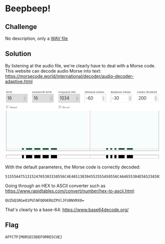 # Beepbeep!

## Challenge

No description, only a [WAV file](./beepbeep.wav)

## Solution

By listening at the audio file, we're clearly have to deal with a Morse code. This website  can decode audio Morse into text: https://morsecode.world/international/decoder/audio-decoder-adaptive.html

![morse](./morse_decode.png)

With the default parameters, the Morse code is correctly decoded:

```
51555A475131524765303150556C4E465130394552555A50556C4A4655304E565258303D
```

Going through an HEX to ASCII converter such as https://www.rapidtables.com/convert/number/hex-to-ascii.html:

```
QUZGQ1RGe01PUlNFQ09ERUZPUlJFU0NVRX0=
```

That's clearly to a base-64: https://www.base64decode.org/

## Flag

```
AFFCTF{MORSECODEFORRESCUE}
```